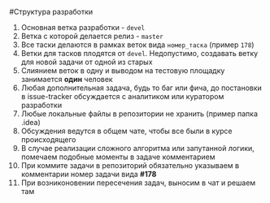 #Структура разработки
1.	Основная ветка разработки - `devel`
1.	Ветка с которой делается релиз - `master`
1.	Все таски делаются в рамках веток вида `номер_таска` (пример `178`)
1.	Ветки для тасков плодятся от `devel`. Недопустимо, создавать ветку для новой задачи от одной из старых
1.	Слиянием веток в одну и выводом на тестовую площадку занимается **один** человек
1.	Любая дополнительная задача, будь то баг или фича, до постановки в issue-tracker обсуждается с аналитиком или куратором разработки
1.	Любые локальные файлы в репозитории не хранить (пример папка .idea)
1.	Обсуждения ведутся в общем чате, чтобы все были в курсе происходящего
1.	В случае реализации сложного алгоритма или запутанной логики, помечаем подобные моменты в задаче комментарием
1.	При коммите задачи в репозиторий обязательно указываем в комментарии номер задачи вида **#178**
1.	При возниконовении пересечения задач, выносим в чат и решаем там